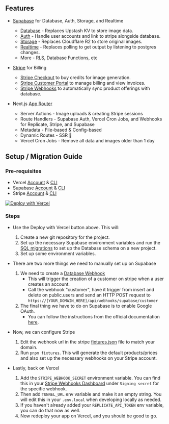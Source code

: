 ## Features

- [Supabase](https://supabase.com) for Database, Auth, Storage, and Realtime 
  - [Database](https://supabase.com/database) - Replaces Upstash KV to store image data.
  - [Auth](https://supabase.com/auth) - Handle user accounts and link to stripe alongside database.
  - [Storage](https://supabase.com/storage) - Replaces Cloudflare R2 to store original images.
  - [Realtime](https://supabase.com/realtime) - Replaces polling to get output by listening to postgres changes.
  - More - RLS, Database Functions, etc


- [Stripe](https://stripe.com) for Billing
  - [Stripe Checkout](https://stripe.com/docs/payments/checkout) to buy credits for image generation.
  - [Stripe Customer Portal](https://stripe.com/docs/billing/subscriptions/customer-portal) to manage billing and view invoices.
  - [Stripe Webhooks](https://docs.stripe.com/webhooks) to automatically sync product offerings with database.


- Next.js [App Router](https://nextjs.org/docs/app) 
  - Server Actions - Image uploads & creating Stripe sessions
  - Route Handlers - Supabase Auth, Vercel Cron Jobs, and Webhooks for Replicate, Stripe, and Supabase
  - Metadata - File-based & Config-based
  - Dynamic Routes - SSR 🚀
  - Vercel Cron Jobs - Remove all data and images older than 1 day 


## Setup / Migration Guide

### Pre-requisites
  - Vercel [Account](https://vercel.com/login) & [CLI](https://vercel.com/docs/cli)
  - Supabase [Account](https://supabase.com/dashboard/sign-in?) & [CLI](https://supabase.com/docs/guides/cli/getting-started?queryGroups=platform&platform=npx)
  - Stripe [Account](https://dashboard.stripe.com/login) & [CLI](https://docs.stripe.com/stripe-cli)

[![Deploy with Vercel](https://vercel.com/button)](https://vercel.com/new/clone?repository-url=https%3A%2F%2Fgithub.com%2Fajayvignesh01%2Fextrapolate-new&env=REPLICATE_API_TOKEN,STRIPE_SECRET_KEY,STRIPE_WEBHOOK_SECRET,CRON_SECRET&envDescription=API%20Keys%20needed%20for%20the%20application&envLink=https%3A%2F%2Fgithub.com%2Fajayvignesh01%2Fextrapolate-new%2Fblob%2Fmain%2F.env.example&project-name=extrapolate&repository-name=extrapolate&demo-title=Extrapolate%20new%20Demo&demo-url=https%3A%2F%2Fextrapolate-new.vercel.app&demo-image=https%3A%2F%2Fextrapolate-new.vercel.app%2Fopengraph-image&integration-ids=oac_VqOgBHqhEoFTPzGkPd7L0iH6&external-id=https%3A%2F%2Fgithub.com%2Fajayvignesh01%2Fextrapolate-new%2Ftree%2Fmain)

### Steps
  - Use the Deploy with Vercel button above. This will:
    1. Create a new git repository for the project.
    2. Set up the necessary Supabase environment variables and run the [SQL migrations](supabase/migrations) to set up the Database schema on a new project.
    3. Set up some environment variables.
    
  - There are two more things we need to manually set up on Supabase
    1. We need to create a [Database Webhook](https://supabase.com/dashboard/project/_/database/hooks)
       - This will trigger the creation of a customer on stripe when a user creates an account.
       - Call the webhook "customer", have it trigger from insert and delete on public.users and send an HTTP POST request to `https://[YOUR_DOMAIN_HERE]/api/webhooks/supabase/customer`
    2. The final thing we have to do on Supabase is to enable Google OAuth.
       - You can follow the instructions from the official documentation [here](https://supabase.com/dashboard/project/_/database/hooks).

  - Now, we can configure Stripe
    1. Edit the webhook url in the stripe [fixtures.json](/stripe/fixtures.json) file to match your domain.
    2. Run `pnpm fixtures`. This will generate the default products/prices and also set up the necessary webhooks on your Stripe account.

  - Lastly, back on Vercel
    1. Add the `STRIPE_WEBHOOK_SECRET` environment variable. You can find this in your [Stripe Webhooks Dashboard](https://dashboard.stripe.com/test/webhooks) under `Signing secret` for the specific webhook.
    2. Then add `TUNNEL_URL` env variable and make it an empty string. You will edit this in your `.env.local` when developing locally as needed.
    3. If you haven't already added your `REPLICATE_API_TOKEN` env variable, you can do that now as well.
    4. Now redeploy your app on Vercel, and you should be good to go.



